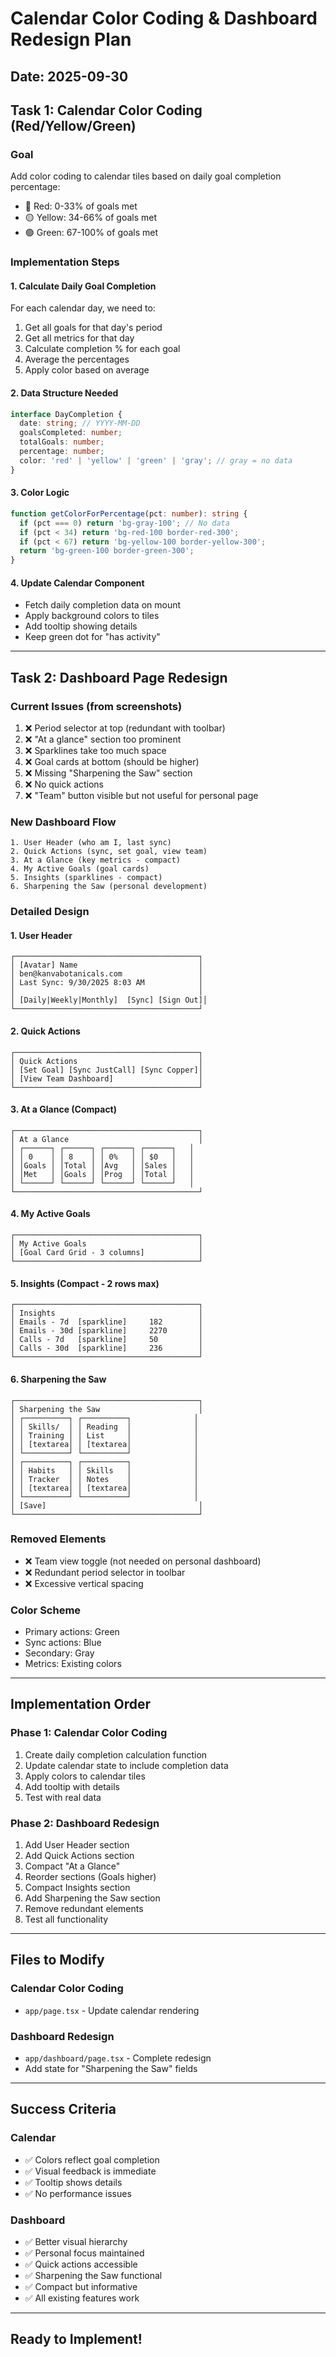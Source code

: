# Calendar Color Coding & Dashboard Redesign Plan

## Date: 2025-09-30

## Task 1: Calendar Color Coding (Red/Yellow/Green)

### Goal
Add color coding to calendar tiles based on daily goal completion percentage:
- 🔴 Red: 0-33% of goals met
- 🟡 Yellow: 34-66% of goals met  
- 🟢 Green: 67-100% of goals met

### Implementation Steps

#### 1. Calculate Daily Goal Completion
For each calendar day, we need to:
1. Get all goals for that day's period
2. Get all metrics for that day
3. Calculate completion % for each goal
4. Average the percentages
5. Apply color based on average

#### 2. Data Structure Needed
```typescript
interface DayCompletion {
  date: string; // YYYY-MM-DD
  goalsCompleted: number;
  totalGoals: number;
  percentage: number;
  color: 'red' | 'yellow' | 'green' | 'gray'; // gray = no data
}
```

#### 3. Color Logic
```typescript
function getColorForPercentage(pct: number): string {
  if (pct === 0) return 'bg-gray-100'; // No data
  if (pct < 34) return 'bg-red-100 border-red-300';
  if (pct < 67) return 'bg-yellow-100 border-yellow-300';
  return 'bg-green-100 border-green-300';
}
```

#### 4. Update Calendar Component
- Fetch daily completion data on mount
- Apply background colors to tiles
- Add tooltip showing details
- Keep green dot for "has activity"

---

## Task 2: Dashboard Page Redesign

### Current Issues (from screenshots)
1. ❌ Period selector at top (redundant with toolbar)
2. ❌ "At a glance" section too prominent
3. ❌ Sparklines take too much space
4. ❌ Goal cards at bottom (should be higher)
5. ❌ Missing "Sharpening the Saw" section
6. ❌ No quick actions
7. ❌ "Team" button visible but not useful for personal page

### New Dashboard Flow

```
1. User Header (who am I, last sync)
2. Quick Actions (sync, set goal, view team)
3. At a Glance (key metrics - compact)
4. My Active Goals (goal cards)
5. Insights (sparklines - compact)
6. Sharpening the Saw (personal development)
```

### Detailed Design

#### 1. User Header
```
┌─────────────────────────────────────────┐
│ [Avatar] Name                           │
│ ben@kanvabotanicals.com                 │
│ Last Sync: 9/30/2025 8:03 AM            │
│                                         │
│ [Daily|Weekly|Monthly]  [Sync] [Sign Out]│
└─────────────────────────────────────────┘
```

#### 2. Quick Actions
```
┌─────────────────────────────────────────┐
│ Quick Actions                           │
│ [Set Goal] [Sync JustCall] [Sync Copper]│
│ [View Team Dashboard]                   │
└─────────────────────────────────────────┘
```

#### 3. At a Glance (Compact)
```
┌─────────────────────────────────────────┐
│ At a Glance                             │
│ ┌──────┐ ┌──────┐ ┌──────┐ ┌──────┐   │
│ │ 0    │ │ 8    │ │ 0%   │ │ $0   │   │
│ │Goals │ │Total │ │Avg   │ │Sales │   │
│ │Met   │ │Goals │ │Prog  │ │Total │   │
│ └──────┘ └──────┘ └──────┘ └──────┘   │
└─────────────────────────────────────────┘
```

#### 4. My Active Goals
```
┌─────────────────────────────────────────┐
│ My Active Goals                         │
│ [Goal Card Grid - 3 columns]            │
└─────────────────────────────────────────┘
```

#### 5. Insights (Compact - 2 rows max)
```
┌─────────────────────────────────────────┐
│ Insights                                │
│ Emails - 7d  [sparkline]     182        │
│ Emails - 30d [sparkline]     2270       │
│ Calls - 7d   [sparkline]     50         │
│ Calls - 30d  [sparkline]     236        │
└─────────────────────────────────────────┘
```

#### 6. Sharpening the Saw
```
┌─────────────────────────────────────────┐
│ Sharpening the Saw                      │
│ ┌──────────┐ ┌──────────┐              │
│ │ Skills/  │ │ Reading  │              │
│ │ Training │ │ List     │              │
│ │ [textarea│ │ [textarea│              │
│ └──────────┘ └──────────┘              │
│ ┌──────────┐ ┌──────────┐              │
│ │ Habits   │ │ Skills   │              │
│ │ Tracker  │ │ Notes    │              │
│ │ [textarea│ │ [textarea│              │
│ └──────────┘ └──────────┘              │
│ [Save]                                  │
└─────────────────────────────────────────┘
```

### Removed Elements
- ❌ Team view toggle (not needed on personal dashboard)
- ❌ Redundant period selector in toolbar
- ❌ Excessive vertical spacing

### Color Scheme
- Primary actions: Green
- Sync actions: Blue
- Secondary: Gray
- Metrics: Existing colors

---

## Implementation Order

### Phase 1: Calendar Color Coding
1. Create daily completion calculation function
2. Update calendar state to include completion data
3. Apply colors to calendar tiles
4. Add tooltip with details
5. Test with real data

### Phase 2: Dashboard Redesign
1. Add User Header section
2. Add Quick Actions section
3. Compact "At a Glance"
4. Reorder sections (Goals higher)
5. Compact Insights section
6. Add Sharpening the Saw section
7. Remove redundant elements
8. Test all functionality

---

## Files to Modify

### Calendar Color Coding
- `app/page.tsx` - Update calendar rendering

### Dashboard Redesign
- `app/dashboard/page.tsx` - Complete redesign
- Add state for "Sharpening the Saw" fields

---

## Success Criteria

### Calendar
- ✅ Colors reflect goal completion
- ✅ Visual feedback is immediate
- ✅ Tooltip shows details
- ✅ No performance issues

### Dashboard
- ✅ Better visual hierarchy
- ✅ Personal focus maintained
- ✅ Quick actions accessible
- ✅ Sharpening the Saw functional
- ✅ Compact but informative
- ✅ All existing features work

---

## Ready to Implement!
